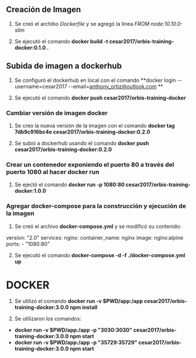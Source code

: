 ## Creación de Imagen

1. Se creó el archibo *Dockerfile* y se agregó la línea *FROM node:10.10.0-slim*

2. Se ejecutó el comando **docker build -t cesar2017/orbis-training-docker:0.1.0 .**

## Subida de imagen a dockerhub

1. Se configuró el dockerhub en local con el comando **docker login --username=cesar2017 --email=anthony_ortiz@outlook.com **

2. Se ejecutó el comando **docker push cesar2017/orbis-training-docker**

### Cambiar versión de imagen docker

1. Se creo la nueva versión de la imagen con el comando **docker tag 7db9c916bc4e cesar2017/orbis-training-docker:0.2.0**

2. Se subió a dockerhub usando el comando **docker push cesar2017/orbis-training-docker:0.2.0**

### Crear un contenedor exponiendo el puerto 80 a través del puerto 1080 al hacer docker run

1. Se ejectó el comando **docker run -p 1080:80 cesar2017/orbis-training-docker:1.0.0**


### Agregar docker-compose para la construcción y ejecución de la imagen

1. Se creó el archivo **docker-compose.yml** y se modificó su contenido:

version: "2.0"
services:
   nginx:
     container_name: nginx
     image: nginx:alpine
     ports:
       - "1080:80"

2. Se ejecutó el comando **docker-compose -d -f ./docker-compose.yml up**

# DOCKER

1. Se utilizó el comando **docker run -v $PWD/app:/app  cesar2017/orbis-training-docker:3.0.0 npm install**

2. Se utilizaron los comandos:

 - **docker run -v $PWD/app:/app  -p "3030:3030" cesar2017/orbis-training-docker:3.0.0 npm start**
 - **docker run -v $PWD/app:/app  -p "35729:35729" cesar2017/orbis-training-docker:3.0.0 npm start**